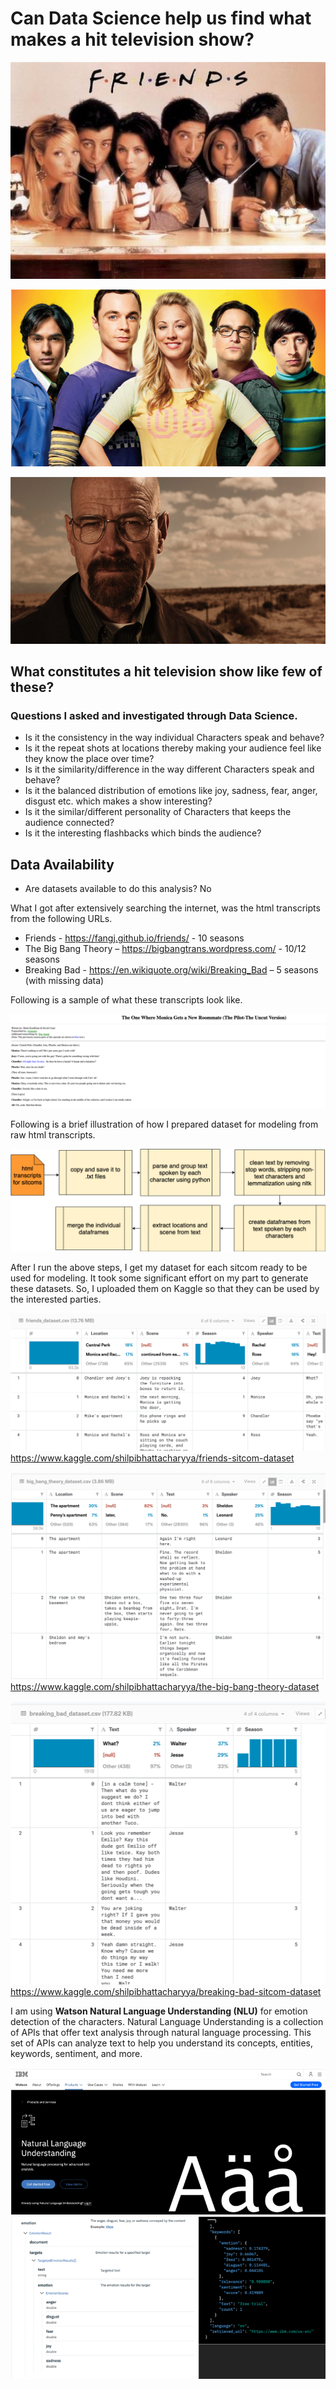 # Can Data Science help us find what makes a hit television show? 

![friends](images/friends.png)

![bigbang](images/bigbang.png)

![breakingbad](images/breakingbad.png)

## What constitutes a hit television show like few of these? 
### Questions I asked and investigated through Data Science.

* Is it the consistency in the way individual Characters speak and behave?
* Is it the repeat shots at locations thereby making your audience feel like they know the place over time?
* Is it the similarity/difference in the way different Characters speak and behave?
* Is it the balanced distribution of emotions like joy, sadness, fear, anger, disgust etc. which makes a show interesting?
* Is it the similar/different personality of Characters that keeps the audience connected?
* Is it the interesting flashbacks which binds the audience? 

## Data Availability

* Are datasets available to do this analysis? No

What I got after extensively searching the internet, was the html transcripts from the following URLs.

* Friends - https://fangj.github.io/friends/ - 10 seasons
* The Big Bang Theory – https://bigbangtrans.wordpress.com/ - 10/12 seasons
* Breaking Bad - https://en.wikiquote.org/wiki/Breaking_Bad – 5 seasons (with missing data)

Following is a sample of what these transcripts look like.

![dataset_sample](images/dataset_sample.png)

Following is a brief illustration of how I prepared dataset for modeling from raw html transcripts.

![dataset_sample](images/data_prep_steps.png)

After I run the above steps, I get my dataset for each sitcom ready to be used for modeling. It took some significant effort on my part to generate these datasets. So, I uploaded them on Kaggle so that they can be used by the interested parties.

![dataset_sample](images/friends_dataset_kaggle.png)
https://www.kaggle.com/shilpibhattacharyya/friends-sitcom-dataset

![dataset_sample](images/big_bang_theory_dataset_kaggle.png)
https://www.kaggle.com/shilpibhattacharyya/the-big-bang-theory-dataset

![dataset_sample](images/breaking_bad_dataset_kaggle.png)
https://www.kaggle.com/shilpibhattacharyya/breaking-bad-sitcom-dataset

I am using **Watson Natural Language Understanding (NLU)** for emotion detection of the characters. Natural Language Understanding is a collection of APIs that offer text analysis through natural language processing. This set of APIs can analyze text to help you understand its concepts, entities, keywords, sentiment, and more. 

![nlu1](images/nlu1.png) ![nlu2](images/nlu2.png)





